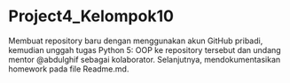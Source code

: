 # Project4_Kelompok10
Membuat repository baru dengan menggunakan akun GitHub pribadi, kemudian unggah tugas Python 5: OOP ke repository tersebut dan undang mentor @abdulghif sebagai kolaborator. Selanjutnya, mendokumentasikan homework pada file Readme.md.
